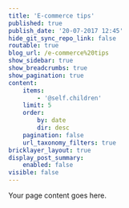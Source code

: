 ```yaml
---
title: 'E-commerce tips'
published: true
publish_date: '20-07-2017 12:45'
hide_git_sync_repo_link: false
routable: true
blog_url: /e-commerce%20tips
show_sidebar: true
show_breadcrumbs: true
show_pagination: true
content:
    items:
        - '@self.children'
    limit: 5
    order:
        by: date
        dir: desc
    pagination: false
    url_taxonomy_filters: true
bricklayer_layout: true
display_post_summary:
    enabled: false
visible: false
---
```


Your page content goes here.
